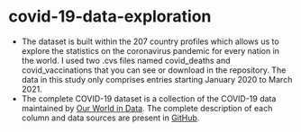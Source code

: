 # covid-19-data-exploration

- The dataset is built within the 207 country profiles which allows us to explore the statistics on the coronavirus pandemic for every nation in the world. I used two .cvs files named covid_deaths and covid_vaccinations that you can see or download in the repository. The data in this study only comprises entries starting January 2020 to March 2021.
- The complete COVID-19 dataset is a collection of the COVID-19 data maintained by [Our World in Data](https://ourworldindata.org/coronavirus).  The complete description of each column and data sources are present in [GitHub](https://github.com/owid/covid-19-data/tree/master/public/data). 
